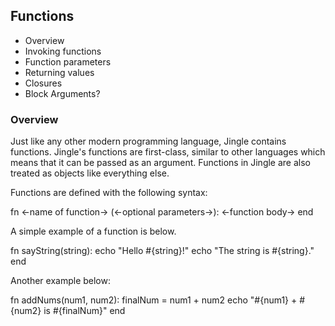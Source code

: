 ## Functions
- Overview
- Invoking functions
- Function parameters
- Returning values
- Closures
- Block Arguments?

### Overview
Just like any other modern programming language, Jingle contains functions. Jingle's functions are first-class, similar to other languages which means that it can be passed as an argument. Functions in Jingle are also treated as objects like everything else.

Functions are defined with the following syntax:

fn <-name of function-> (<-optional parameters->):
  <-function body->
end

A simple example of a function is below.

fn sayString(string):
  echo "Hello #{string}!"
  echo "The string is #{string}."
end

Another example below:

fn addNums(num1, num2):
  finalNum = num1 + num2
  echo "#{num1} + #{num2} is #{finalNum}"
end
